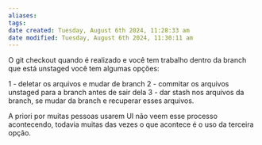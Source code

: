 ```yaml
---
aliases: 
tags: 
date created: Tuesday, August 6th 2024, 11:28:33 am
date modified: Tuesday, August 6th 2024, 11:30:11 am
---
```

O git checkout quando é realizado e você tem trabalho dentro da branch que está unstaged você tem algumas opções:

1 - deletar os arquivos e mudar de branch
2 - commitar os arquivos unstaged para a branch antes de sair dela
3 - dar stash nos arquivos da branch, se mudar da branch e recuperar esses arquivos.

A priori por muitas pessoas usarem UI não veem esse processo acontecendo, todavia muitas das vezes o que acontece é o uso da terceira opção.